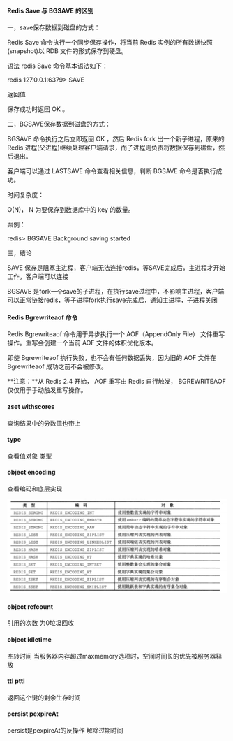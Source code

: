 #### Redis Save 与 BGSAVE 的区别

一，save保存数据到磁盘的方式：

Redis Save 命令执行一个同步保存操作，将当前 Redis 实例的所有数据快照(snapshot)以 RDB 文件的形式保存到硬盘。

语法
redis Save 命令基本语法如下：

redis 127.0.0.1:6379> SAVE

返回值

保存成功时返回 OK 。

 

二，BGSAVE保存数据到磁盘的方式：

BGSAVE 命令执行之后立即返回 OK ，然后 Redis fork 出一个新子进程，原来的 Redis 进程(父进程)继续处理客户端请求，而子进程则负责将数据保存到磁盘，然后退出。

客户端可以通过 LASTSAVE 命令查看相关信息，判断 BGSAVE 命令是否执行成功。

 

时间复杂度：

O(N)， N 为要保存到数据库中的 key 的数量。



案例：

redis> BGSAVE
Background saving started

 

 

三，结论

SAVE  保存是阻塞主进程，客户端无法连接redis，等SAVE完成后，主进程才开始工作，客户端可以连接

BGSAVE  是fork一个save的子进程，在执行save过程中，不影响主进程，客户端可以正常链接redis，等子进程fork执行save完成后，通知主进程，子进程关闭



#### Redis Bgrewriteaof 命令

 Redis Bgrewriteaof 命令用于异步执行一个 AOF（AppendOnly File） 文件重写操作。重写会创建一个当前 AOF 文件的体积优化版本。

即使 Bgrewriteaof 执行失败，也不会有任何数据丢失，因为旧的 AOF 文件在 Bgrewriteaof 成功之前不会被修改。

**注意：**从 Redis 2.4 开始， AOF 重写由 Redis 自行触发， BGREWRITEAOF 仅仅用于手动触发重写操作。

#### zset withscores

查询结果中的分数值也带上

#### type

查看值对象 类型

#### object encoding

查看编码和底层实现

![image-20200628224110855](..\images\image-20200628224110855.png)

#### object refcount

引用的次数  为0垃圾回收

#### object idletime

空转时间  当服务器内存超过maxmemory选项时，空间时间长的优先被服务器释放

#### ttl pttl

返回这个键的剩余生存时间

#### persist pexpireAt

persist是pexpireAt的反操作 解除过期时间



